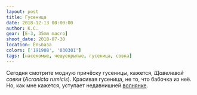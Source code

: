 ```yaml
---
layout: post
title: Гусеница
date: 2018-12-13 00:00:00
author: К.С.
gear: [E-3, 35mm macro]
shoot_date: 2018-07-30
location: Ёльбаза
colors: ['191908', '030301']
tags: [насекомые, чешуекрылые, гусеница, совка]
---
```

Сегодня смотрите модную причёску гусеницы, кажется, _Щавелевой совки_ (_Acronicta rumicis_). Красивая гусеница, не то, что бабочка из неё. Но, как мне кажется, уступает недавнишней [волнянке](https://www.dxfoto.ru/2018/11/26.html).
